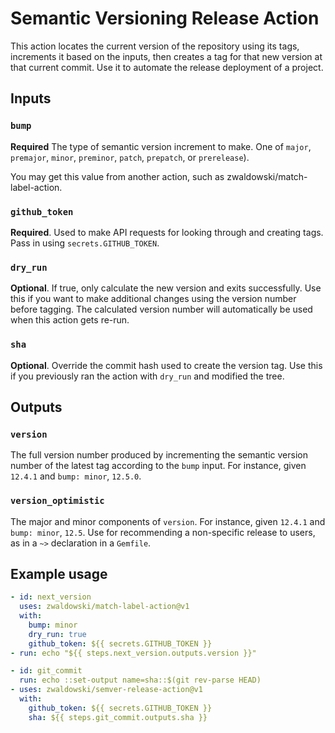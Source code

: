 # Semantic Versioning Release Action

This action locates the current version of the repository using its tags, increments it based on the inputs, then creates a tag for that new version at that current commit. Use it to automate the release deployment of a project.

## Inputs

### `bump`

**Required** The type of semantic version increment to make. One of `major`, `premajor`, `minor`, `preminor`, `patch`, `prepatch`, or `prerelease`).

You may get this value from another action, such as zwaldowski/match-label-action.

### `github_token`

**Required**. Used to make API requests for looking through and creating tags. Pass in using `secrets.GITHUB_TOKEN`.

### `dry_run`

**Optional**. If true, only calculate the new version and exits successfully. Use this if you want to make additional changes using the version number before tagging. The calculated version number will automatically be used when this action gets re-run.

### `sha`

**Optional**. Override the commit hash used to create the version tag. Use this if you previously ran the action with `dry_run` and modified the tree.

## Outputs

### `version`

The full version number produced by incrementing the semantic version number of the latest tag according to the `bump` input. For instance, given `12.4.1` and `bump: minor`, `12.5.0`.

### `version_optimistic`

The major and minor components of `version`. For instance, given `12.4.1` and `bump: minor`, `12.5`. Use for recommending a non-specific release to users, as in a `~>` declaration in a `Gemfile`.

## Example usage

```yaml
- id: next_version
  uses: zwaldowski/match-label-action@v1
  with:
    bump: minor
    dry_run: true
    github_token: ${{ secrets.GITHUB_TOKEN }}
- run: echo "${{ steps.next_version.outputs.version }}"
```

```yaml
- id: git_commit
  run: echo ::set-output name=sha::$(git rev-parse HEAD)
- uses: zwaldowski/semver-release-action@v1
  with:
    github_token: ${{ secrets.GITHUB_TOKEN }}
    sha: ${{ steps.git_commit.outputs.sha }}
```
